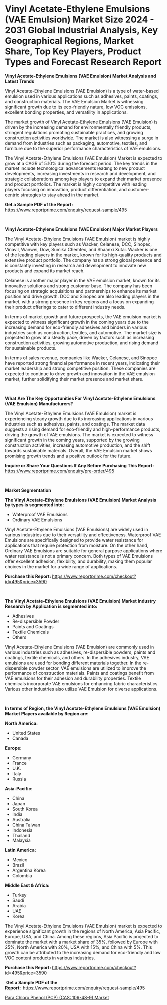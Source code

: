 <p><h1>Vinyl Acetate-Ethylene Emulsions (VAE Emulsion) Market Size 2024 - 2031 Global Industrial Analysis, Key Geographical Regions, Market Share, Top Key Players, Product Types and Forecast Research Report</h1></p><p><strong>Vinyl Acetate-Ethylene Emulsions (VAE Emulsion) Market Analysis and Latest Trends</strong></p>
<p><p>Vinyl Acetate-Ethylene Emulsions (VAE Emulsion) is a type of water-based emulsion used in various applications such as adhesives, paints, coatings, and construction materials. The VAE Emulsion Market is witnessing significant growth due to its eco-friendly nature, low VOC emissions, excellent bonding properties, and versatility in applications.</p><p>The market growth of Vinyl Acetate-Ethylene Emulsions (VAE Emulsion) is driven by the increasing demand for environmentally friendly products, stringent regulations promoting sustainable practices, and growing construction activities worldwide. The market is also witnessing a surge in demand from industries such as packaging, automotive, textiles, and furniture due to the superior performance characteristics of VAE emulsions.</p><p>The Vinyl Acetate-Ethylene Emulsions (VAE Emulsion) Market is expected to grow at a CAGR of 5.10% during the forecast period. The key trends in the market include technological advancements leading to new product developments, increasing investments in research and development, and strategic collaborations among key players to expand their market presence and product portfolios. The market is highly competitive with leading players focusing on innovation, product differentiation, and customer-centric strategies to stay ahead in the market.</p></p>
<p><strong>Get a Sample PDF of the Report:&nbsp;</strong> <a href="https://www.reportprime.com/enquiry/request-sample/495">https://www.reportprime.com/enquiry/request-sample/495</a></p>
<p>&nbsp;</p>
<p><strong>Vinyl Acetate-Ethylene Emulsions (VAE Emulsion) Major Market Players</strong></p>
<p><p>The Vinyl Acetate-Ethylene Emulsions (VAE Emulsion) market is highly competitive with key players such as Wacker, Celanese, DCC, Sinopec, Vinavil, Wanwei, Dow, Sumika Chemtex, and Shaanxi Xutai. Wacker is one of the leading players in the market, known for its high-quality products and extensive product portfolio. The company has a strong global presence and is constantly investing in research and development to innovate new products and expand its market reach. </p><p>Celanese is another major player in the VAE emulsion market, known for its innovative solutions and strong customer base. The company has been focusing on strategic acquisitions and partnerships to enhance its market position and drive growth. DCC and Sinopec are also leading players in the market, with a strong presence in key regions and a focus on expanding their product offerings to cater to different industry needs.</p><p>In terms of market growth and future prospects, the VAE emulsion market is expected to witness significant growth in the coming years due to the increasing demand for eco-friendly adhesives and binders in various industries such as construction, textiles, and automotive. The market size is projected to grow at a steady pace, driven by factors such as increasing construction activities, growing automotive production, and rising demand for sustainable products.</p><p>In terms of sales revenue, companies like Wacker, Celanese, and Sinopec have reported strong financial performance in recent years, indicating their market leadership and strong competitive position. These companies are expected to continue to drive growth and innovation in the VAE emulsion market, further solidifying their market presence and market share.</p></p>
<p>&nbsp;</p>
<p><strong>What Are The Key Opportunities For Vinyl Acetate-Ethylene Emulsions (VAE Emulsion) Manufacturers?</strong></p>
<p><p>The Vinyl Acetate-Ethylene Emulsions (VAE Emulsion) market is experiencing steady growth due to its increasing applications in various industries such as adhesives, paints, and coatings. The market data suggests a rising demand for eco-friendly and high-performance products, driving the growth of VAE emulsions. The market is expected to witness significant growth in the coming years, supported by the growing construction activities, increasing automotive production, and the shift towards sustainable materials. Overall, the VAE Emulsion market shows promising growth trends and a positive outlook for the future.</p></p>
<p><strong>Inquire or Share Your Questions If Any Before Purchasing This Report:</strong> <a href="https://www.reportprime.com/enquiry/pre-order/495">https://www.reportprime.com/enquiry/pre-order/495</a></p>
<p>&nbsp;</p>
<p><strong>Market Segmentation</strong></p>
<p><strong>The Vinyl Acetate-Ethylene Emulsions (VAE Emulsion) Market Analysis by types is segmented into:</strong></p>
<p><ul><li>Waterproof VAE Emulsions</li><li>Ordinary VAE Emulsions</li></ul></p>
<p><p>Vinyl Acetate-Ethylene Emulsions (VAE Emulsions) are widely used in various industries due to their versatility and effectiveness. Waterproof VAE Emulsions are specifically designed to provide water resistance for applications that require protection from moisture. On the other hand, Ordinary VAE Emulsions are suitable for general purpose applications where water resistance is not a primary concern. Both types of VAE Emulsions offer excellent adhesion, flexibility, and durability, making them popular choices in the market for a wide range of applications.</p></p>
<p><strong>Purchase this Report:&nbsp;</strong><a href="https://www.reportprime.com/checkout?id=495&price=3590">https://www.reportprime.com/checkout?id=495&price=3590</a></p>
<p>&nbsp;</p>
<p><strong>The Vinyl Acetate-Ethylene Emulsions (VAE Emulsion) Market Industry Research by Application is segmented into:</strong></p>
<p><ul><li>Adhesives</li><li>Re-dispersible Powder</li><li>Paints and Coatings</li><li>Textile Chemicals</li><li>Others</li></ul></p>
<p><p>Vinyl Acetate-Ethylene Emulsions (VAE Emulsion) are commonly used in various industries such as adhesives, re-dispersible powders, paints and coatings, textile chemicals, and others. In the adhesives industry, VAE emulsions are used for bonding different materials together. In the re-dispersible powder sector, VAE emulsions are utilized to improve the performance of construction materials. Paints and coatings benefit from VAE emulsions for their adhesion and durability properties. Textile chemicals incorporate VAE emulsions for enhancing fabric characteristics. Various other industries also utilize VAE Emulsion for diverse applications.</p></p>
<p>&nbsp;</p>
<p><strong>In terms of Region, the Vinyl Acetate-Ethylene Emulsions (VAE Emulsion) Market Players available by Region are:</strong></p>
<p>
    <p> <strong> North America: </strong>
        <ul>
            <li>United States</li>
            <li>Canada</li>
        </ul>
        </p> 
    <p> <strong> Europe: </strong>
        <ul>
            <li>Germany</li>
            <li>France</li>
            <li>U.K.</li>
            <li>Italy</li>
            <li>Russia</li>
        </ul>
        </p> 
    <p> <strong> Asia-Pacific: </strong>
        <ul>
            <li>China</li>
            <li>Japan</li>
            <li>South Korea</li>
            <li>India</li>
            <li>Australia</li>
            <li>China Taiwan</li>
            <li>Indonesia</li>
            <li>Thailand</li>
            <li>Malaysia</li>
        </ul>
        </p> 
    <p> <strong> Latin America: </strong>
        <ul>
            <li>Mexico</li>
            <li>Brazil</li>
            <li>Argentina Korea</li>
            <li>Colombia</li>
        </ul>
        </p> 
    <p> <strong> Middle East & Africa: </strong>
        <ul>
            <li>Turkey</li>
            <li>Saudi</li>
            <li>Arabia</li>
            <li>UAE</li>
            <li>Korea</li>
        </ul>
    </p>
    </p>
<p><p>The Vinyl Acetate-Ethylene Emulsions (VAE Emulsion) market is expected to experience significant growth in the regions of North America, Asia Pacific, Europe, USA, and China. Among these regions, Asia Pacific is projected to dominate the market with a market share of 35%, followed by Europe with 25%, North America with 20%, USA with 15%, and China with 5%. This growth can be attributed to the increasing demand for eco-friendly and low VOC content products in various industries.</p></p>
<p><strong>Purchase this Report: </strong><a href="https://www.reportprime.com/checkout?id=495&price=3590">https://www.reportprime.com/checkout?id=495&price=3590</a></p>
<p>&nbsp;<strong>Get a Sample PDF of the Report:&nbsp;&nbsp;</strong><a href="https://www.reportprime.com/enquiry/request-sample/495">https://www.reportprime.com/enquiry/request-sample/495</a></p>
<p><strong></strong></p>
<p><p><a href="https://changeable-paste-463.notion.site/Para-Chloro-Phenol-PCP-CAS-106-48-9-Market-Research-Report-The-Key-To-Successful-Business-Stra-9e0e54fced854265aa7e5121f104b56d">Para Chloro Phenol (PCP) (CAS: 106-48-9) Market</a></p></p>